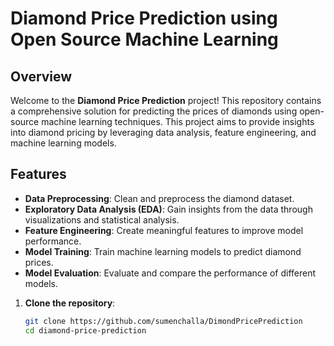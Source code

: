 # Diamond Price Prediction using Open Source Machine Learning

## Overview
Welcome to the **Diamond Price Prediction** project! This repository contains a comprehensive solution for predicting the prices of diamonds using open-source machine learning techniques. This project aims to provide insights into diamond pricing by leveraging data analysis, feature engineering, and machine learning models.

## Features
- **Data Preprocessing**: Clean and preprocess the diamond dataset.
- **Exploratory Data Analysis (EDA)**: Gain insights from the data through visualizations and statistical analysis.
- **Feature Engineering**: Create meaningful features to improve model performance.
- **Model Training**: Train machine learning models to predict diamond prices.
- **Model Evaluation**: Evaluate and compare the performance of different models.


1. **Clone the repository**:
   ```bash
   git clone https://github.com/sumenchalla/DimondPricePrediction
   cd diamond-price-prediction

